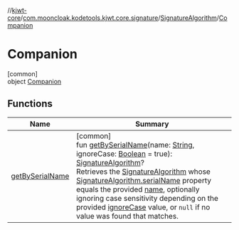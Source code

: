 //[kjwt-core](../../../../index.md)/[com.mooncloak.kodetools.kjwt.core.signature](../../index.md)/[SignatureAlgorithm](../index.md)/[Companion](index.md)

# Companion

[common]\
object [Companion](index.md)

## Functions

| Name | Summary |
|---|---|
| [getBySerialName](get-by-serial-name.md) | [common]<br>fun [getBySerialName](get-by-serial-name.md)(name: [String](https://kotlinlang.org/api/latest/jvm/stdlib/kotlin/-string/index.html), ignoreCase: [Boolean](https://kotlinlang.org/api/latest/jvm/stdlib/kotlin/-boolean/index.html) = true): [SignatureAlgorithm](../index.md)?<br>Retrieves the [SignatureAlgorithm](../index.md) whose [SignatureAlgorithm.serialName](../serial-name.md) property equals the provided [name](get-by-serial-name.md), optionally ignoring case sensitivity depending on the provided [ignoreCase](get-by-serial-name.md) value, or `null` if no value was found that matches. |
